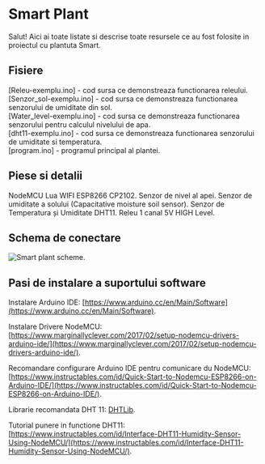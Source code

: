 # Smart Plant

Salut! Aici ai toate listate si descrise toate resursele ce au fost folosite in proiectul cu plantuta Smart.


## Fisiere

[Releu-exemplu.ino] - cod sursa ce demonstreaza functionarea releului.  
[Senzor_sol-exemplu.ino] - cod sursa ce demonstreaza functionarea senzorului de umiditate din sol.  
[Water_level-exemplu.ino] - cod sursa ce demonstreaza functionarea senzorului pentru calculul nivelului de apa.  
[dht11-exemplu.ino] - cod sursa ce demonstreaza functionarea senzorului de umiditate si temperatura.  
[program.ino] - programul principal al plantei.

## Piese si detalii

NodeMCU Lua WIFI ESP8266 CP2102. 
Senzor de nivel al apei. 
Senzor de umiditate a solului (Capacitative moisture soil sensor). 
Senzor de Temperatura și Umiditate DHT11. 
Releu 1 canal 5V HIGH Level. 

## Schema de conectare

![Smart plant scheme](https://lh3.googleusercontent.com/nMKYYAs-JWdk1RtKW0EzZYBDlntOrVV1AHsczS4aeNXk9f32HEP6zN5i40W0jWh7Pf0UtNUJnP193GOvo4h_0XZ3yXAkftB_dod3w6NwRgQEVvQrPBHI5y8h1-78V54TurbwiFJmnYiL4w4Y_bAQ-6Bu_-ckpm6s-04CyflWRqy5309500JgFjTbSBKFDXrWjjhlht6wpYn0MZ3gGftlJext5nPKSPmNZnp0rIHmwJkteP0sD6rNJ3WY9OFLcrsaCr4V8Pr01D6t9GjBWJWHgRD9wGBIk3WYd4UV0hMGC7EAIPgHOODKebYLtzwh2CDwC3uHiTNIE2bWsMsZR8ERsWBA6gkA9B_KA_jkwoGRWMsnab6cmaM7cnfaHmAZr-AEgVaY6p-PXulNgvvpN1MKK9NcV2WXjdD9Th7t3qA0eR93R9gdU90E2Omo6FVzh3fwsDCu5bovpbfLvqkx3Q5pUTlXtveN8TRKuO2ij2XfwXtLZtyUifwl5UZ5tCS8qJRcX6q6_j1NgOyvsG3O4GxxBLZM6ImoIKZJDK7fuiHOS4iVmNr7NH_RSE-ow2Oz7RZKyoHSBTEAhK_ON9ysRkMaiLFIebF1Mr_PuQSQYhPBUON1DegPvJKPey8HuwDgmhXmJ1bzg-BNmu9ufoESFhFQ_8zD3oAVIURSXZzL995_Wg-U5Jsm66USy_FeEE2fhhdKFn1tRxxvY9yPPh-IdGMAWK9L=w1600-h686-no "Schema Smart Plant"). 

## Pasi de instalare a suportului software

Instalare Arduino IDE: [https://www.arduino.cc/en/Main/Software](https://www.arduino.cc/en/Main/Software). 

Instalare Drivere NodeMCU: [https://www.marginallyclever.com/2017/02/setup-nodemcu-drivers-arduino-ide/](https://www.marginallyclever.com/2017/02/setup-nodemcu-drivers-arduino-ide/). 

Recomandare configurare Arduino IDE pentru comunicare du NodeMCU: [https://www.instructables.com/id/Quick-Start-to-Nodemcu-ESP8266-on-Arduino-IDE/](https://www.instructables.com/id/Quick-Start-to-Nodemcu-ESP8266-on-Arduino-IDE/). 

Librarie recomandata DHT 11: [DHTLib](http://www.circuitbasics.com/wp-content/uploads/2015/10/DHTLib.zip). 

Tutorial punere in functione DHT11: [https://www.instructables.com/id/Interface-DHT11-Humidity-Sensor-Using-NodeMCU/](https://www.instructables.com/id/Interface-DHT11-Humidity-Sensor-Using-NodeMCU/). 

